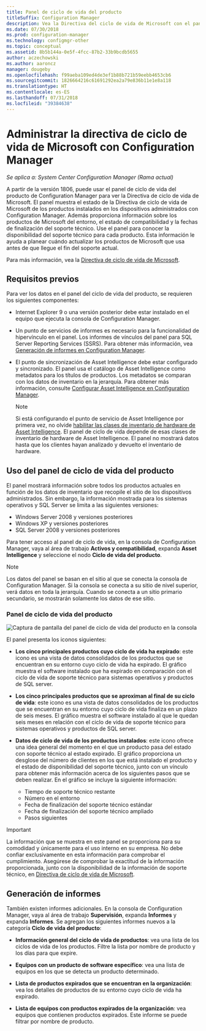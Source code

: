 ```yaml
---
title: Panel de ciclo de vida del producto
titleSuffix: Configuration Manager
description: Vea la Directiva del ciclo de vida de Microsoft con el panel de ciclo de vida del producto en Configuration Manager.
ms.date: 07/30/2018
ms.prod: configuration-manager
ms.technology: configmgr-other
ms.topic: conceptual
ms.assetid: 8b5b144a-0e5f-4fcc-87b2-33b9bcdb5655
author: aczechowski
ms.author: aaroncz
manager: dougeby
ms.openlocfilehash: f99aeba109ed4de3ef1b88b721b59eebb4653cb6
ms.sourcegitcommit: 1826664216c61691292ea2a79e836b11e1e8a118
ms.translationtype: HT
ms.contentlocale: es-ES
ms.lasthandoff: 07/31/2018
ms.locfileid: "39384638"
---
```

# <a name="manage-microsoft-lifecycle-policy-with-configuration-manager"></a>Administrar la directiva de ciclo de vida de Microsoft con Configuration Manager

*Se aplica a: System Center Configuration Manager (Rama actual)*

A partir de la versión 1806, puede usar el panel de ciclo de vida del producto de Configuration Manager para ver la Directiva de ciclo de vida de Microsoft. El panel muestra el estado de la Directiva de ciclo de vida de Microsoft de los productos instalados en los dispositivos administrados con Configuration Manager. Además proporciona información sobre los productos de Microsoft del entorno, el estado de compatibilidad y la fechas de finalización del soporte técnico. Use el panel para conocer la disponibilidad del soporte técnico para cada producto. Esta información le ayuda a planear cuándo actualizar los productos de Microsoft que usa antes de que llegue el fin del soporte actual.  

Para más información, vea la [Directiva de ciclo de vida de Microsoft](https://support.microsoft.com/lifecycle).



## <a name="prerequisites"></a>Requisitos previos 

 Para ver los datos en el panel del ciclo de vida del producto, se requieren los siguientes componentes:  

- Internet Explorer 9 o una versión posterior debe estar instalado en el equipo que ejecuta la consola de Configuration Manager.  

- Un punto de servicios de informes es necesario para la funcionalidad de hipervínculo en el panel. Los informes de vínculos del panel para SQL Server Reporting Services (SSRS). Para obtener más información, vea [Generación de informes en Configuration Manager](/sccm/core/servers/manage/reporting).  

- El punto de sincronización de Asset Intelligence debe estar configurado y sincronizado. El panel usa el catálogo de Asset Intelligence como metadatos para los títulos de productos. Los metadatos se comparan con los datos de inventario en la jerarquía. Para obtener más información, consulte [Configurar Asset Intelligence en Configuration Manager](/sccm/core/clients/manage/asset-intelligence/configuring-asset-intelligence).  

     > [!NOTE]  
     > Si está configurando el punto de servicio de Asset Intelligence por primera vez, no olvide [habilitar las clases de inventario de hardware de Asset Intelligence](/sccm/core/clients/manage/asset-intelligence/configuring-asset-intelligence#BKMK_EnableAssetIntelligence). El panel de ciclo de vida depende de esas clases de inventario de hardware de Asset Intelligence. El panel no mostrará datos hasta que los clientes hayan analizado y devuelto el inventario de hardware.  



## <a name="use-the-product-lifecycle-dashboard"></a>Uso del panel de ciclo de vida del producto

El panel mostrará información sobre todos los productos actuales en función de los datos de inventario que recopile el sitio de los dispositivos administrados. Sin embargo, la información mostrada para los sistemas operativos y SQL Server se limita a las siguientes versiones:

- Windows Server 2008 y versiones posteriores
- Windows XP y versiones posteriores
- SQL Server 2008 y versiones posteriores

Para tener acceso al panel de ciclo de vida, en la consola de Configuration Manager, vaya al área de trabajo **Activos y compatibilidad**, expanda **Asset Intelligence** y seleccione el nodo **Ciclo de vida del producto**.

> [!NOTE]  
> Los datos del panel se basan en el sitio al que se conecta la consola de Configuration Manager. Si la consola se conecta a su sitio de nivel superior, verá datos en toda la jerarquía. Cuando se conecta a un sitio primario secundario, se mostrarán solamente los datos de ese sitio.

### <a name="product-lifecycle-dashboard"></a>Panel de ciclo de vida del producto

![Captura de pantalla del panel de ciclo de vida del producto en la consola](media/product-lifecycle-dashboard.png)

El panel presenta los iconos siguientes:  

- **Los cinco principales productos cuyo ciclo de vida ha expirado**: este icono es una vista de datos consolidados de los productos que se encuentran en su entorno cuyo ciclo de vida ha expirado. El gráfico muestra el software instalado que ha expirado en comparación con el ciclo de vida de soporte técnico para sistemas operativos y productos de SQL server.  

- **Los cinco principales productos que se aproximan al final de su ciclo de vida**: este icono es una vista de datos consolidados de los productos que se encuentran en su entorno cuyo ciclo de vida finaliza en un plazo de seis meses. El gráfico muestra el software instalado al que le quedan seis meses en relación con el ciclo de vida de soporte técnico para sistemas operativos y productos de SQL server.  

- **Datos de ciclo de vida de los productos instalados**: este icono ofrece una idea general del momento en el que un producto pasa del estado con soporte técnico al estado expirado. El gráfico proporciona un desglose del número de clientes en los que está instalado el producto y el estado de disponibilidad del soporte técnico, junto con un vínculo para obtener más información acerca de los siguientes pasos que se deben realizar. En el gráfico se incluye la siguiente información:     
    - Tiempo de soporte técnico restante
    - Número en el entorno 
    - Fecha de finalización del soporte técnico estándar
    - Fecha de finalización del soporte técnico ampliado
    - Pasos siguientes  

> [!IMPORTANT]  
> La información que se muestra en este panel se proporciona para su comodidad y únicamente para el uso interno en su empresa. No debe confiar exclusivamente en esta información para comprobar el cumplimiento. Asegúrese de comprobar la exactitud de la información proporcionada, junto con la disponibilidad de la información de soporte técnico, en [Directiva de ciclo de vida de Microsoft](https://support.microsoft.com/lifecycle).  



## <a name="reporting"></a>Generación de informes

También existen informes adicionales. En la consola de Configuration Manager, vaya al área de trabajo **Supervisión**, expanda **Informes** y expanda **Informes**. Se agregan los siguientes informes nuevos a la categoría **Ciclo de vida del producto**:  

- **Información general del ciclo de vida de productos**: vea una lista de los ciclos de vida de los productos. Filtre la lista por nombre de producto y los días para que expire.  

- **Equipos con un producto de software específico**: vea una lista de equipos en los que se detecta un producto determinado.  

- **Lista de productos expirados que se encuentran en la organización**: vea los detalles de productos de su entorno cuyo ciclo de vida ha expirado.  

- **Lista de equipos con productos expirados de la organización**: vea equipos que contienen productos expirados. Este informe se puede filtrar por nombre de producto.


